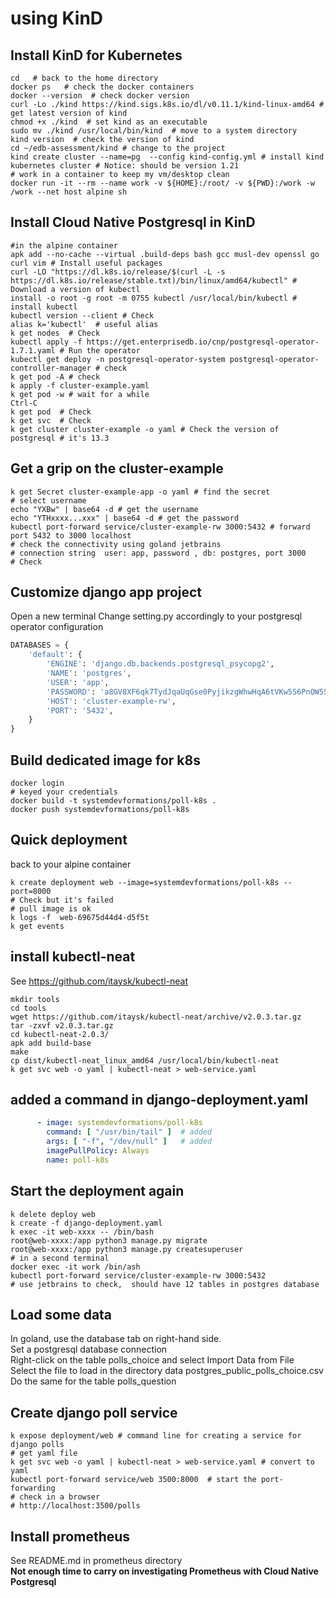 # using KinD

## Install KinD for Kubernetes
```shell
cd   # back to the home directory
docker ps   # check the docker containers
docker --version  # check docker version 
curl -Lo ./kind https://kind.sigs.k8s.io/dl/v0.11.1/kind-linux-amd64 # get latest version of kind
chmod +x ./kind  # set kind as an executable
sudo mv ./kind /usr/local/bin/kind  # move to a system directory
kind version  # check the version of kind 
cd ~/edb-assessment/kind # change to the project
kind create cluster --name=pg  --config kind-config.yml # install kind kubernetes cluster # Notice: should be version 1.21
# work in a container to keep my vm/desktop clean 
docker run -it --rm --name work -v ${HOME}:/root/ -v ${PWD}:/work -w /work --net host alpine sh
```

## Install Cloud Native Postgresql in KinD
```shell
#in the alpine container
apk add --no-cache --virtual .build-deps bash gcc musl-dev openssl go curl vim # Install useful packages
curl -LO "https://dl.k8s.io/release/$(curl -L -s https://dl.k8s.io/release/stable.txt)/bin/linux/amd64/kubectl" # Download a version of kubectl
install -o root -g root -m 0755 kubectl /usr/local/bin/kubectl # install kubectl
kubectl version --client # Check 
alias k='kubectl'  # useful alias
k get nodes  # Check 
kubectl apply -f https://get.enterprisedb.io/cnp/postgresql-operator-1.7.1.yaml # Run the operator
kubectl get deploy -n postgresql-operator-system postgresql-operator-controller-manager # check 
k get pod -A # check 
k apply -f cluster-example.yaml
k get pod -w # wait for a while
Ctrl-C
k get pod  # Check
k get svc  # Check 
k get cluster cluster-example -o yaml # Check the version of postgresql # it's 13.3
```

## Get a grip on the cluster-example 
```shell
k get Secret cluster-example-app -o yaml # find the secret
# select username
echo "YXBw" | base64 -d # get the username
echo "YTHxxxx...xxx" | base64 -d # get the password
kubectl port-forward service/cluster-example-rw 3000:5432 # forward port 5432 to 3000 localhost
# check the connectivity using goland jetbrains
# connection string  user: app, password , db: postgres, port 3000
# Check  
```

## Customize django app project
Open a new terminal
Change setting.py accordingly to your postgresql operator configuration  
```python
DATABASES = {
    'default': {
        'ENGINE': 'django.db.backends.postgresql_psycopg2',
        'NAME': 'postgres',
        'USER': 'app',
        'PASSWORD': 'a8GV8XF6qk7TydJqaUqGse0PyjikzgWhwHqA6tVKw5S6PnOW55OQHcnbsfZgztPb',
        'HOST': 'cluster-example-rw',
        'PORT': '5432',
    }
}
```
## Build dedicated image for k8s
```shell 
docker login 
# keyed your credentials
docker build -t systemdevformations/poll-k8s . 
docker push systemdevformations/poll-k8s
```
## Quick deployment
back to your alpine container 
```shell
k create deployment web --image=systemdevformations/poll-k8s --port=8000
# Check but it's failed 
# pull image is ok 
k logs -f  web-69675d44d4-d5f5t 
k get events
```
## install kubectl-neat 
See https://github.com/itaysk/kubectl-neat
```shell
mkdir tools
cd tools
wget https://github.com/itaysk/kubectl-neat/archive/v2.0.3.tar.gz
tar -zxvf v2.0.3.tar.gz 
cd kubectl-neat-2.0.3/
apk add build-base
make
cp dist/kubectl-neat_linux_amd64 /usr/local/bin/kubectl-neat
k get svc web -o yaml | kubectl-neat > web-service.yaml
```

## added a command in django-deployment.yaml 
```yaml
      - image: systemdevformations/poll-k8s
        command: [ "/usr/bin/tail" ]  # added
        args: [ "-f", "/dev/null" ]   # added
        imagePullPolicy: Always
        name: poll-k8s
```
## Start the deployment again  
```shell
k delete deploy web 
k create -f django-deployment.yaml
k exec -it web-xxxx -- /bin/bash
root@web-xxxx:/app python3 manage.py migrate
root@web-xxxx:/app python3 manage.py createsuperuser
# in a second terminal 
docker exec -it work /bin/ash
kubectl port-forward service/cluster-example-rw 3000:5432 
# use jetbrains to check,  should have 12 tables in postgres database 
```
## Load some data
In goland, use the database tab on right-hand side.   
Set a postgresql database connection  
Right-click on the table polls_choice and select Import Data from  File  
Select the file to load in the directory data postgres_public_polls_choice.csv
Do the same for the table polls_question

## Create django poll service 
```shell
k expose deployment/web # command line for creating a service for django polls
# get yaml file 
k get svc web -o yaml | kubectl-neat > web-service.yaml # convert to yaml
kubectl port-forward service/web 3500:8000  # start the port-forwarding
# check in a browser 
# http://localhost:3500/polls
```

## Install prometheus
See README.md in prometheus directory    
**Not enough time to carry on investigating Prometheus with Cloud Native Postgresql**



